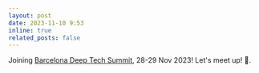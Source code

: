 ```yaml
---
layout: post
date: 2023-11-10 9:53
inline: true
related_posts: false
---
```


Joining [Barcelona Deep Tech Summit](https://barcelonadeeptechsummit.com/), 28-29 Nov 2023! Let's meet up! 🤝.
